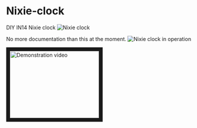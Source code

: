# Nixie-clock
DIY IN14 Nixie clock
![Nixie clock](https://github.com/niekproductions/Nixie-clock/raw/master/pictures/side.jpg "Nixie clock")

No more documentation than this at the moment.
![Nixie clock in operation](https://github.com/niekproductions/Nixie-clock/raw/master/pictures/on.jpg "Nixie clock in operation")

<a href="http://www.youtube.com/watch?feature=player_embedded&v=HqRzXS7RQFY" target="_blank"><img src="http://img.youtube.com/vi/HqRzXS7RQFY/0.jpg" alt="Demonstration video" width="240" height="180" border="10" /></a>
